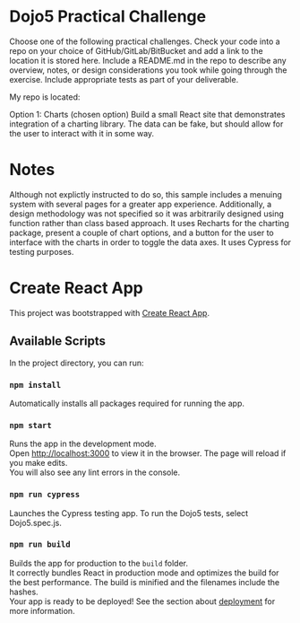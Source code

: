 # Dojo5 Practical Challenge
Choose one of the following practical challenges. Check your code into a repo on your choice of GitHub/GitLab/BitBucket and add a link to the location it is stored here. Include a README.md in the repo to describe any overview, notes, or design considerations you took while going through the exercise. Include appropriate tests as part of your deliverable.

My repo is located: <URL HERE>

Option 1: Charts (chosen option)
Build a small React site that demonstrates integration of a charting library. The data can be fake, but should allow for the user to interact with it in some way.

# Notes
Although not explictly instructed to do so, this sample includes a menuing system with several pages for a greater app experience. Additionally, a design methodology was not specified so it was arbitrarily designed using function rather than class based approach. It uses Recharts for the charting package, present a couple of chart options, and a button for the user to interface with the charts in order to toggle the data axes. It uses Cypress for testing purposes.

# Create React App
This project was bootstrapped with [Create React App](https://github.com/facebook/create-react-app).

## Available Scripts
In the project directory, you can run:

### `npm install`
Automatically installs all packages required for running the app.

### `npm start`
Runs the app in the development mode.\
Open [http://localhost:3000](http://localhost:3000) to view it in the browser.
The page will reload if you make edits.\
You will also see any lint errors in the console.

### `npm run cypress`
Launches the Cypress testing app. To run the Dojo5 tests, select Dojo5.spec.js.

### `npm run build`
Builds the app for production to the `build` folder.\
It correctly bundles React in production mode and optimizes the build for the best performance.
The build is minified and the filenames include the hashes.\
Your app is ready to be deployed!
See the section about [deployment](https://facebook.github.io/create-react-app/docs/deployment) for more information.
